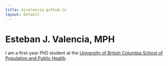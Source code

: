 ```yaml
---
title: ejvalencia.github.io
layout: default
---
```


# Esteban J. Valencia, MPH

I am a first-year PhD student at the [University of British Columbia School of Population and Public Health](https://www.spph.ubc.ca/).
